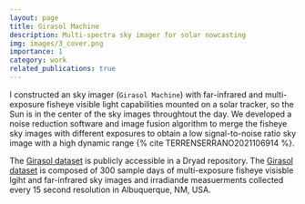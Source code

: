 ```yaml
---
layout: page
title: Girasol Machine
description: Multi-spectra sky imager for solar nowcasting
img: images/3_cover.png
importance: 1
category: work
related_publications: true
---
```



I constructed an sky imager (`Girasol Machine`) with far-infrared and multi-exposure fisheye visible light capabilities mounted on a solar tracker, so the Sun is in the center of the sky images throughtout the day. We developed a noise reduction software and image fusion algorithm to merge the fisheye sky images with different exposures to obtain a low signal-to-noise ratio sky image with a high dynamic range {% cite TERRENSERRANO2021106914 %}. 

The <a href='https://doi.org/10.5061/dryad.zcrjdfn9m'>Girasol dataset</a> is publicly accessible in a Dryad repository. The <a href='https://doi.org/10.5061/dryad.zcrjdfn9m'>Girasol dataset</a> is composed of 300 sample days of multi-exposure fisheye visisble lgiht and far-infrared sky images and irradiande measuerments collected every 15 second resolution in Albuquerque, NM, USA.


